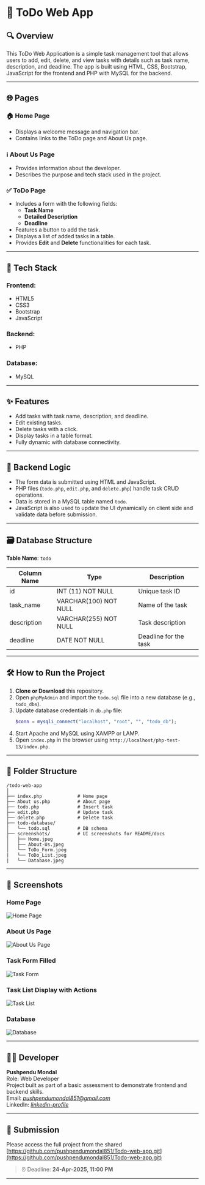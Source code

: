 # 📝 ToDo Web App

## 🔍 Overview
This ToDo Web Application is a simple task management tool that allows users to add, edit, delete, and view tasks with details such as task name, description, and deadline. The app is built using HTML, CSS, Bootstrap, JavaScript for the frontend and PHP with MySQL for the backend.

---

## 🌐 Pages

### 🏠 Home Page
- Displays a welcome message and navigation bar.
- Contains links to the ToDo page and About Us page.

### ℹ️ About Us Page
- Provides information about the developer.
- Describes the purpose and tech stack used in the project.

### ✅ ToDo Page
- Includes a form with the following fields:
  - **Task Name**
  - **Detailed Description**
  - **Deadline**
- Features a button to add the task.
- Displays a list of added tasks in a table.
- Provides **Edit** and **Delete** functionalities for each task.

---

## 🧰 Tech Stack

### Frontend:
- HTML5
- CSS3
- Bootstrap
- JavaScript

### Backend:
- PHP

### Database:
- MySQL

---

## ✨ Features

- Add tasks with task name, description, and deadline.
- Edit existing tasks.
- Delete tasks with a click.
- Display tasks in a table format.
- Fully dynamic with database connectivity.

---

## 🧠 Backend Logic

- The form data is submitted using HTML and JavaScript.
- PHP files (`todo.php`, `edit.php`, and `delete.php`) handle task CRUD operations.
- Data is stored in a MySQL table named `todo`.
- JavaScript is also used to update the UI dynamically on client side and validate data before submission.

---

## 🗃️ Database Structure

**Table Name**: `todo`

| Column Name    | Type                      | Description             |
|----------------|---------------------------|-------------------------|
| id             | INT (11) NOT NULL         | Unique task ID          |
| task_name      | VARCHAR(100) NOT NULL     | Name of the task        |
| description    | VARCHAR(255) NOT NULL     | Task description        |
| deadline       | DATE NOT NULL             | Deadline for the task   |

---

## 🛠 How to Run the Project

1. **Clone or Download** this repository.
2. Open `phpMyAdmin` and import the `todo.sql` file into a new database (e.g., `todo_dbs`).
3. Update database credentials in `db.php` file:
   ```php
   $conn = mysqli_connect("localhost", "root", "", "todo_db");
   ```
4. Start Apache and MySQL using XAMPP or LAMP.
5. Open `index.php` in the browser using `http://localhost/php-test-13/index.php`.

---

## 📁 Folder Structure

```
/todo-web-app
│
├── index.php             # Home page
├── About us.php          # About page
├── todo.php              # Insert task
├── edit.php              # Update task
├── delete.php            # Delete task
├── todo-database/
│   └── todo.sql          # DB schema
├── screenshots/          # UI screenshots for README/docs
│   ├── Home.jpeg
│   ├── About-Us.jpeg
│   └── ToDo_Form.jpeg 
|   └── ToDo_List.jpeg
|   └── Database.jpeg 
```

---

## 📸 Screenshots

### Home Page  
![Home Page](screenshots/Home.jpeg)

### About Us Page  
![About Us Page](screenshots/About-us.jpeg)

### Task Form Filled  
![Task Form](screenshots/ToDo_Form.jpeg)

### Task List Display with Actions  
![Task List](screenshots/ToDo_List.jpeg)

### Database
![Database](screenshots/Database.jpeg)

---

## 🧑‍💻 Developer

**Pushpendu Mondal**  
Role: Web Developer  
Project built as part of a basic assessment to demonstrate frontend and backend skills.  
Email: *pushpendumondal851@gmail.com*  
LinkedIn: *[linkedin-profile](https://www.linkedin.com/in/pushpendu-mondal-b2010a284/)*

---

## 🔗 Submission

Please access the full project from the shared [https://github.com/pushpendumondal851/Todo-web-app.git](https://github.com/pushpendumondal851/Todo-web-app.git)

> ⏰ Deadline: **24-Apr-2025, 11:00 PM**

---
